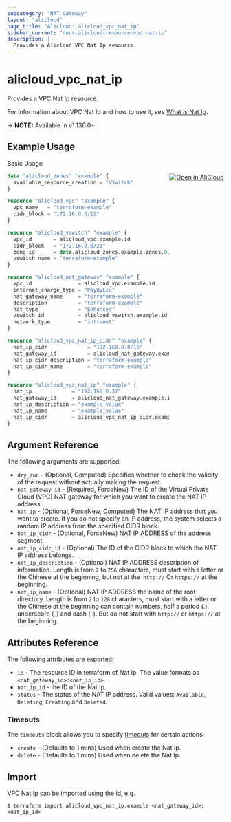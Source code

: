 ```yaml
---
subcategory: "NAT Gateway"
layout: "alicloud"
page_title: "Alicloud: alicloud_vpc_nat_ip"
sidebar_current: "docs-alicloud-resource-vpc-nat-ip"
description: |-
  Provides a Alicloud VPC Nat Ip resource.
---
```


# alicloud\_vpc\_nat\_ip

Provides a VPC Nat Ip resource.

For information about VPC Nat Ip and how to use it, see [What is Nat Ip](https://www.alibabacloud.com/help/doc-detail/281976.htm).

-> **NOTE:** Available in v1.136.0+.

## Example Usage
<div class="oics-button" style="float: right;margin: 0 0 -40px 0;">
  <a href="https://api.aliyun.com/api-tools/terraform?resource=alicloud_vpc_nat_ip&exampleId=4ada155c-b87d-bb11-dc6b-9edd006ac02a6b01dd02&activeTab=example&spm=docs.r.vpc_nat_ip.0.4ada155cb8" target="_blank">
    <img alt="Open in AliCloud" src="https://img.alicdn.com/imgextra/i1/O1CN01hjjqXv1uYUlY56FyX_!!6000000006049-55-tps-254-36.svg" style="max-height: 44px; margin: 32px auto; max-width: 100%;">
  </a>
</div>

Basic Usage

```terraform
data "alicloud_zones" "example" {
  available_resource_creation = "VSwitch"
}

resource "alicloud_vpc" "example" {
  vpc_name   = "terraform-example"
  cidr_block = "172.16.0.0/12"
}

resource "alicloud_vswitch" "example" {
  vpc_id       = alicloud_vpc.example.id
  cidr_block   = "172.16.0.0/21"
  zone_id      = data.alicloud_zones.example.zones.0.id
  vswitch_name = "terraform-example"
}

resource "alicloud_nat_gateway" "example" {
  vpc_id               = alicloud_vpc.example.id
  internet_charge_type = "PayByLcu"
  nat_gateway_name     = "terraform-example"
  description          = "terraform-example"
  nat_type             = "Enhanced"
  vswitch_id           = alicloud_vswitch.example.id
  network_type         = "intranet"
}

resource "alicloud_vpc_nat_ip_cidr" "example" {
  nat_ip_cidr             = "192.168.0.0/16"
  nat_gateway_id          = alicloud_nat_gateway.example.id
  nat_ip_cidr_description = "terraform-example"
  nat_ip_cidr_name        = "terraform-example"
}

resource "alicloud_vpc_nat_ip" "example" {
  nat_ip             = "192.168.0.37"
  nat_gateway_id     = alicloud_nat_gateway.example.id
  nat_ip_description = "example_value"
  nat_ip_name        = "example_value"
  nat_ip_cidr        = alicloud_vpc_nat_ip_cidr.example.nat_ip_cidr
}

```

## Argument Reference

The following arguments are supported:

* `dry_run` - (Optional, Computed) Specifies whether to check the validity of the request without actually making the request.
* `nat_gateway_id` - (Required, ForceNew) The ID of the Virtual Private Cloud (VPC) NAT gateway for which you want to create the NAT IP address.
* `nat_ip` - (Optional, ForceNew, Computed) The NAT IP address that you want to create. If you do not specify an IP address, the system selects a random IP address from the specified CIDR block.
* `nat_ip_cidr` - (Optional, ForceNew) NAT IP ADDRESS of the address segment.
* `nat_ip_cidr_id` - (Optional) The ID of the CIDR block to which the NAT IP address belongs.
* `nat_ip_description` - (Optional) NAT IP ADDRESS description of information. Length is from `2` to `256` characters, must start with a letter or the Chinese at the beginning, but not at the` http://` Or `https://` at the beginning.
* `nat_ip_name` - (Optional) NAT IP ADDRESS the name of the root directory. Length is from `2` to `128` characters, must start with a letter or the Chinese at the beginning can contain numbers, half a period (.), underscore (_) and dash (-). But do not start with `http://` or `https://` at the beginning.

## Attributes Reference

The following attributes are exported:

* `id` - The resource ID in terraform of Nat Ip. The value formats as `<nat_gateway_id>:<nat_ip_id>`.
* `nat_ip_id` - Ihe ID of the Nat Ip.
* `status` - The status of the NAT IP address. Valid values: `Available`, `Deleting`, `Creating` and `Deleted`. 

### Timeouts

The `timeouts` block allows you to specify [timeouts](https://www.terraform.io/docs/configuration-0-11/resources.html#timeouts) for certain actions:

* `create` - (Defaults to 1 mins) Used when create the Nat Ip.
* `delete` - (Defaults to 1 mins) Used when delete the Nat Ip.

## Import

VPC Nat Ip can be imported using the id, e.g.

```shell
$ terraform import alicloud_vpc_nat_ip.example <nat_gateway_id>:<nat_ip_id>
```
